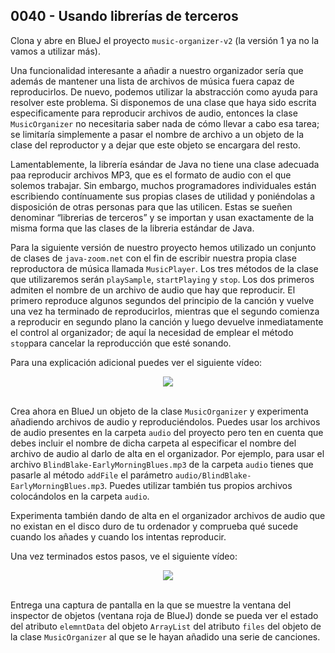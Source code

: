 ## 0040 - Usando librerías de terceros

Clona y abre en BlueJ el proyecto `music-organizer-v2` (la versión 1 ya no la vamos a utilizar más).

Una funcionalidad interesante a añadir a nuestro organizador sería que además de mantener una lista de archivos de música fuera capaz de reproducirlos. De nuevo, podemos utilizar la abstracción como ayuda para resolver este problema. Si disponemos de una clase que haya sido escrita especificamente para reproducir archivos de audio, entonces la clase `MusicOrganizer` no necesitaria saber nada de cómo llevar a cabo esa tarea; se limitaría simplemente a pasar el nombre de archivo a un objeto de la clase del reproductor y a dejar que este objeto se encargara del resto.

Lamentablemente, la librería esándar de Java no tiene una clase adecuada paa reproducir archivos MP3, que es el formato de audio con el que solemos trabajar. Sin embargo, muchos programadores individuales están escribiendo contínuamente sus propias clases de utilidad y poniéndolas a disposición de otras personas para que las utilicen. Estas se sueñen denominar “librerias de terceros” y se importan y usan exactamente de la misma forma que las clases de la libreria estándar de Java.

Para la siguiente versión de nuestro proyecto hemos utilizado un conjunto de clases de `java-zoom.net` con el fin de escribir nuestra propia clase reproductora de música llamada `MusicPlayer`. Los tres métodos de la clase que utilizaremos serán `playSample`, `startPlaying` y `stop`. Los dos primeros admiten el nombre de un archivo de audio que hay que reproducir. El primero reproduce algunos segundos del principio de la canción y vuelve una vez ha terminado de reproducirlos, mientras que el segundo comienza a reproducir en segundo plano la canción y luego devuelve inmediatamente el control al organizador; de aquí la necesidad de emplear el método `stop`para cancelar la reproducción que esté sonando.

Para una explicación adicional puedes ver el siguiente vídeo:

<div align="center">
<a href="https://youtu.be/2f5VJzHCa2s"><img src="https://img.youtube.com/vi/2f5VJzHCa2s/0.jpg" ></a>
</div>
<br>

Crea ahora en BlueJ un objeto de la clase `MusicOrganizer` y experimenta añadiendo archivos de audio y reproduciéndolos. Puedes usar los archivos de audio presentes en la carpeta `audio` del proyecto pero ten en cuenta que debes incluir el nombre de dicha carpeta al especificar el nombre del archivo de audio al darlo de alta en el organizador. Por ejemplo, para usar el archivo `BlindBlake-EarlyMorningBlues.mp3` de la carpeta `audio` tienes que pasarle al método `addFile` el parámetro `audio/BlindBlake-EarlyMorningBlues.mp3`. Puedes utilizar también tus propios archivos colocándolos en la carpeta `audio`.

Experimenta también dando de alta en el organizador archivos de audio que no existan en el disco duro de tu ordenador y comprueba qué sucede cuando los añades y cuando los intentas reproducir.

Una vez terminados estos pasos, ve el siguiente vídeo:

<div align="center">
<a href="https://youtu.be/MEZNpjs515c"><img src="https://img.youtube.com/vi/MEZNpjs515c/0.jpg" ></a>
</div>
<br>

Entrega una captura de pantalla en la que se muestre la ventana del inspector de objetos (ventana roja de BlueJ) donde se pueda ver el estado del atributo `elemntData` del objeto `ArrayList` del atributo `files` del objeto de la clase `MusicOrganizer` al que se le hayan añadido una serie de canciones.
  


